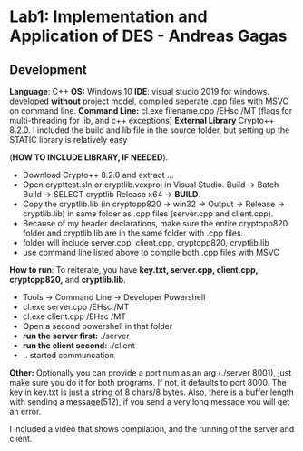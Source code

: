 # Lab1: Implementation and Application of DES  - Andreas Gagas
## Development 
**Language**: C++ 
**OS:** Windows 10
**IDE**: visual studio 2019 for windows. developed **without** project model, compiled seperate .cpp files with MSVC on command line. 
**Command Line:** cl.exe filename.cpp /EHsc /MT  (flags for multi-threading for lib, and c++ exceptions) 
**External Library** Crypto++ 8.2.0. I included the build and lib file in the source folder, but setting up the STATIC library is relatively easy 

   (**HOW TO INCLUDE LIBRARY, IF NEEDED**). 
- Download Crypto++ 8.2.0 and extract ... 
- Open crypttest.sln or cryptlib.vcxproj in Visual Studio. Build -> Batch Build -> SELECT cryptlib Release x64 -> **BUILD**.
- Copy the cryptlib.lib (in cryptopp820 -> win32 -> Output -> Release -> cryptlib.lib) in same folder as .cpp files (server.cpp and client.cpp). 
- Because of my header declarations, make sure the entire cryptopp820 folder and cryptlib.lib are in the same folder with .cpp files.  
- folder will include server.cpp, client.cpp, cryptopp820, cryptlib.lib
- use command line listed above to compile both .cpp files with MSVC 


**How to run**: To reiterate, you have **key.txt, server.cpp, client.cpp, cryptopp820,** and **cryptlib.lib**. 
- Tools -> Command Line -> Developer Powershell 
- cl.exe server.cpp /EHsc /MT
- cl.exe client.cpp /EHsc /MT
- Open a second powershell in that folder 
- **run the server first:**     ./server
- **run the client second:** ./client 
- .. started communcation 



**Other:** Optionally you can provide a port num as an arg (./server 8001), just make sure you do it for both programs. If not, it defaults to port 8000. The key in key.txt is just a string of 8 chars/8 bytes. Also, there is a buffer length with sending a message(512), if you send a very long message you will get an error. 

I included a video that shows compilation, and the running of the server and client. 